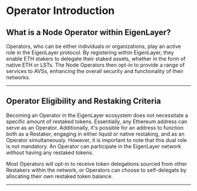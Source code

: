 # Operator Introduction

## What is a Node Operator within EigenLayer?

Operators, who can be either individuals or organizations, play an active role in the EigenLayer protocol. By registering within EigenLayer, they enable ETH stakers to delegate their staked assets, whether in the form of native ETH or LSTs. The Node Operators then opt-in to provide a range of services to AVSs, enhancing the overall security and functionality of their networks.

***

## Operator Eligibility and Restaking Criteria

Becoming an Operator in the EigenLayer ecosystem does not necessitate a specific amount of restaked tokens. Essentially, any Ethereum address can serve as an Operator. Additionally, it's possible for an address to function both as a Restaker, engaging in either liquid or native restaking, and as an Operator simultaneously. However, it is important to note that this dual role is not mandatory. An Operator can participate in the EigenLayer network without having any restaked tokens.

Most Operators will opt-in to receive token delegations sourced from other Restakers within the network, or Operators can choose to self-delegate by allocating their own restaked token balance.

***



